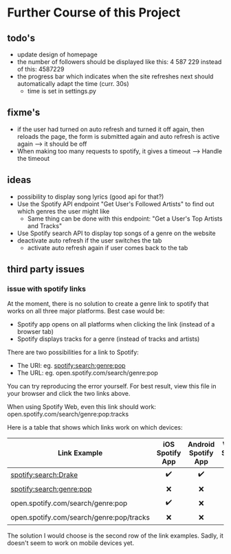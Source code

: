 # Further Course of this Project

## todo's

* update design of homepage
* the number of followers should be displayed like this: 4 587 229 instead of this: 4587229
* the progress bar which indicates when the site refreshes next should automatically adapt the time (curr. 30s)
  * time is set in settings.py

## fixme's

* if the user had turned on auto refresh and turned it off again, then reloads the page, the form is submitted again and auto refresh is active again --> it should be off
* When making too many requests to spotify, it gives a timeout --> Handle the timeout

## ideas

* possibility to display song lyrics (good api for that?)
* Use the Spotify API endpoint "Get User's Followed Artists" to find out which genres the user might like
  * Same thing can be done with this endpoint: "Get a User's Top Artists and Tracks"
* Use Spotify search API to display top songs of a genre on the website
* deactivate auto refresh if the user switches the tab
  * activate auto refresh again if user comes back to the tab

## third party issues

### issue with spotify links

At the moment, there is no solution to create a genre link to spotify that works on all three major platforms.
Best case would be:

* Spotify app opens on all platforms when clicking the link (instead of a browser tab)
* Spotify displays tracks for a genre (instead of tracks and artists)

There are two possibilities for a link to Spotify:

* The URI: eg. <spotify:search:genre:pop>
* The URL: eg. open.spotify.com/search/genre:pop

You can try reproducing the error yourself. For best result, view this file in your browser and click the two links above.

When using Spotify Web, even this link should work: open.spotify.com/search/genre:pop:tracks

Here is a table that shows which links work on which devices:

| Link Example                             |  iOS Spotify App   | Android Spotify App | Win10 Spotify App  | Win10 Spotify Web  |
| ---------------------------------------- | :----------------: | :-----------------: | :----------------: | :----------------: |
| <spotify:search:Drake>                   | :heavy_check_mark: | :heavy_check_mark:  | :heavy_check_mark: |   :interrobang:    |
| <spotify:search:genre:pop>               |        :x:         |         :x:         | :heavy_check_mark: |   :interrobang:    |
| open.spotify.com/search/genre:pop        | :heavy_check_mark: |         :x:         |        :x:         | :heavy_check_mark: |
| open.spotify.com/search/genre:pop/tracks |        :x:         |         :x:         |        :x:         | :heavy_check_mark: |

The solution I would choose is the second row of the link examples. Sadly, it doesn't seem to work on mobile devices yet.
